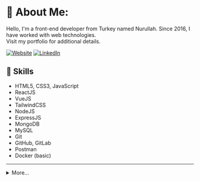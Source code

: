 # 💫 About Me:
Hello, I'm a front-end developer from Turkey named Nurullah. Since 2016, I have worked with web technologies.<br>Visit my portfolio for additional details. 

[![Website](https://img.shields.io/badge/website-000000?logo=Website&logoColor=white)](https://nurullahnergiz.com/)
[![LinkedIn](https://img.shields.io/badge/LinkedIn-%230077B5.svg?logo=linkedin&logoColor=white)](https://linkedin.com/in/nurullah-nergiz) 

## 🚀 Skills
* HTML5, CSS3, JavaScript
* ReactJS
* VueJS
* TailwindCSS
* NodeJS
* ExpressJS
* MongoDB
* MySQL
* Git
* GitHub, GitLab
* Postman
* Docker (basic)

---
<details>
  <summary>More...</summary>
<br>
<img src="https://github-readme-stats.vercel.app/api/top-langs/?username=Nurullah-nergiz&theme=dark&hide_border=true&include_all_commits=true&count_private=true&layout=compact">
<br>
<img src="https://github-readme-streak-stats.herokuapp.com/?user=Nurullah-Nergiz&theme=dark&hide_border=true">

[![](https://visitcount.itsvg.in/api?id=Nurullah-Nergiz&icon=0&color=0)](https://visitcount.itsvg.in)
</details>

